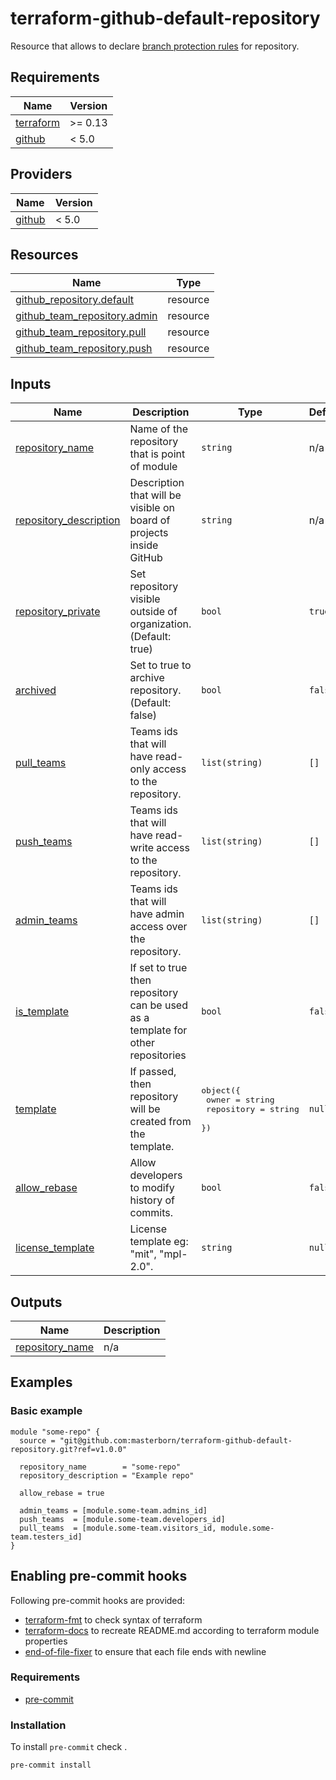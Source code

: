 # terraform-github-default-repository

Resource that allows to declare [branch protection rules](https://docs.github.com/en/repositories/configuring-branches-and-merges-in-your-repository/defining-the-mergeability-of-pull-requests/managing-a-branch-protection-rule) for repository.

<!-- START_OF_AUTO_GENERATED_SECTION -->
## Requirements

| Name | Version |
|------|---------|
| <a name="requirement_terraform"></a> [terraform](#requirement\_terraform) | >= 0.13 |
| <a name="requirement_github"></a> [github](#requirement\_github) | < 5.0 |

## Providers

| Name | Version |
|------|---------|
| <a name="provider_github"></a> [github](#provider\_github) | < 5.0 |
## Resources

| Name | Type |
|------|------|
| [github_repository.default](https://registry.terraform.io/providers/github/latest/docs/resources/repository) | resource |
| [github_team_repository.admin](https://registry.terraform.io/providers/github/latest/docs/resources/team_repository) | resource |
| [github_team_repository.pull](https://registry.terraform.io/providers/github/latest/docs/resources/team_repository) | resource |
| [github_team_repository.push](https://registry.terraform.io/providers/github/latest/docs/resources/team_repository) | resource |
## Inputs

| Name | Description | Type | Default | Required |
|------|-------------|------|---------|:--------:|
| <a name="input_repository_name"></a> [repository\_name](#input\_repository\_name) | Name of the repository that is point of module | `string` | n/a | yes |
| <a name="input_repository_description"></a> [repository\_description](#input\_repository\_description) | Description that will be visible on board of projects inside GitHub | `string` | n/a | yes |
| <a name="input_repository_private"></a> [repository\_private](#input\_repository\_private) | Set repository visible outside of organization. (Default: true) | `bool` | `true` | no |
| <a name="input_archived"></a> [archived](#input\_archived) | Set to true to archive repository. (Default: false) | `bool` | `false` | no |
| <a name="input_pull_teams"></a> [pull\_teams](#input\_pull\_teams) | Teams ids that will have read-only access to the repository. | `list(string)` | `[]` | no |
| <a name="input_push_teams"></a> [push\_teams](#input\_push\_teams) | Teams ids that will have read-write access to the repository. | `list(string)` | `[]` | no |
| <a name="input_admin_teams"></a> [admin\_teams](#input\_admin\_teams) | Teams ids that will have admin access over the repository. | `list(string)` | `[]` | no |
| <a name="input_is_template"></a> [is\_template](#input\_is\_template) | If set to true then repository can be used as a template for other repositories | `bool` | `false` | no |
| <a name="input_template"></a> [template](#input\_template) | If passed, then repository will be created from the template. | <pre>object({<br>    owner      = string<br>    repository = string<br>  })</pre> | `null` | no |
| <a name="input_allow_rebase"></a> [allow\_rebase](#input\_allow\_rebase) | Allow developers to modify history of commits. | `bool` | `false` | no |
| <a name="input_license_template"></a> [license\_template](#input\_license\_template) | License template eg: "mit", "mpl-2.0". | `string` | `null` | no |
## Outputs

| Name | Description |
|------|-------------|
| <a name="output_repository_name"></a> [repository\_name](#output\_repository\_name) | n/a |

## Examples

### Basic example
```hcl
module "some-repo" {
  source = "git@github.com:masterborn/terraform-github-default-repository.git?ref=v1.0.0"

  repository_name        = "some-repo"
  repository_description = "Example repo"

  allow_rebase = true

  admin_teams = [module.some-team.admins_id]
  push_teams  = [module.some-team.developers_id]
  pull_teams  = [module.some-team.visitors_id, module.some-team.testers_id]
}
```
<!-- END_OF_AUTO_GENERATED_SECTION -->

## Enabling pre-commit hooks

Following pre-commit hooks are provided:

- [terraform-fmt](https://github.com/antonbabenko/pre-commit-terraform#terraform_fmt) to check syntax of terraform
- [terraform-docs](https://github.com/terraform-docs/terraform-docs) to recreate README.md according to terraform module properties
- [end-of-file-fixer](https://github.com/pre-commit/pre-commit-hooks#end-of-file-fixer) to ensure that each file ends with newline

### Requirements

- [pre-commit](https://pre-commit.com/#installation)

### Installation
To install `pre-commit` check .

```bash
pre-commit install
```
